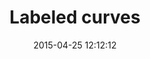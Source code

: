 ---
title:  "Labeled curves"
subtitle: ""
image: "img/plot_labeled_lines.png"
date:   2015-04-25 12:12:12
---
